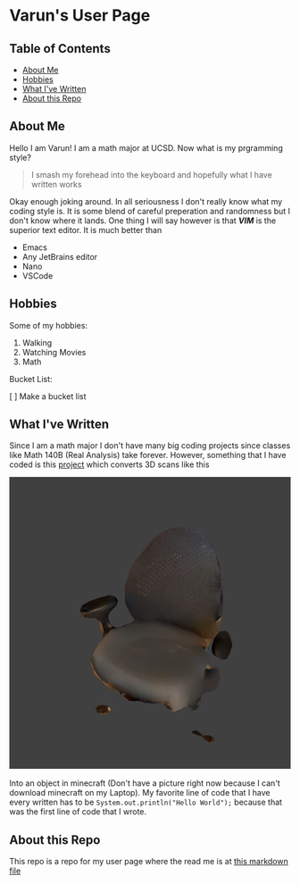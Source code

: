 # Varun's User Page

## Table of Contents

- [About Me](#about-me)
- [Hobbies](#hobbies)
- [What I've Written](#what-ive-written)
- [About this Repo](#about-this-repo)

## About Me

Hello I am Varun! I am a math major at UCSD. Now what is my prgramming style? 

> I smash my forehead into the keyboard and hopefully what I have written works

Okay enough joking around. In all seriousness I don't really know what my coding style is. It is
some blend of careful preperation and randomness but I don't know where it lands. One thing I will say however is that
***VIM*** is the superior text editor. It is much better than

- Emacs
- Any JetBrains editor
- Nano
- VSCode

## Hobbies

Some of my hobbies:

1. Walking
2. Watching Movies
3. Math

Bucket List:

[ ] Make a bucket list

## What I've Written

Since I am a math major I don't have many big coding projects since classes like Math 140B (Real Analysis) take forever. However,
something that I have coded is this [project](https://github.com/ZettabytesCode/PointCloudToVoxelPlugin) which converts 3D
scans like this

![Scan](chair.jpeg)

Into an object in minecraft (Don't have a picture right now because I can't download minecraft on my Laptop). My favorite line of code that I have 
every written has to be `System.out.println("Hello World");` because that was the first line of code that I wrote.

## About this Repo

This repo is a repo for my user page where the read me is at [this markdown file](README.md)
